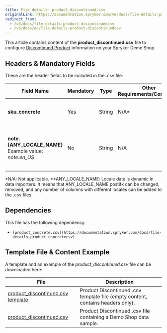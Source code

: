 ```yaml
---
title: File details- product_discontinued.csv
originalLink: https://documentation.spryker.com/v6/docs/file-details-product-discontinuedcsv
redirect_from:
  - /v6/docs/file-details-product-discontinuedcsv
  - /v6/docs/en/file-details-product-discontinuedcsv
---
```


This article contains content of the **product_discontinued.csv** file to configure [Discontinued Product](https://documentation.spryker.com/docs/discontinued-products) information on your Spryker Demo Shop.

## Headers & Mandatory Fields 
These are the header fields to be included in the .csv file:

| Field Name | Mandatory | Type | Other Requirements/Comments | Description |
| --- | --- | --- | --- | --- |
| **sku_concrete** | Yes | String |N/A* | SKU of the concrete discontinued product. |
| **note.{ANY_LOCALE_NAME}**<br>Example value: *note.en_US* | No | String |N/A | Note translated into the specified locale (US for our example).  |
*N/A: Not applicable.
**ANY_LOCALE_NAME: Locale date is dynamic in data importers. It means that ANY_LOCALE_NAME postifx can be changed, removed, and any number of columns with different locales can be added to the .csv files.

## Dependencies

This file has the following dependency:
*     [product_concrete.csv](https://documentation.spryker.com/docs/file-details-product-concretecsv)

## Template File & Content Example
A template and an example of the *product_discontinued.csv*  file can be downloaded here:

| File | Description |
| --- | --- |
| [product_discontinued.csv template](https://spryker.s3.eu-central-1.amazonaws.com/docs/Developer+Guide/Back-End/Data+Manipulation/Data+Ingestion/Data+Import/Data+Import+Categories/Merchandising+Setup/Product+Merchandising/Template+product_discontinued.csv) | Product Discontinued .csv template file (empty content, contains headers only). |
| [product_discontinued.csv](https://spryker.s3.eu-central-1.amazonaws.com/docs/Developer+Guide/Back-End/Data+Manipulation/Data+Ingestion/Data+Import/Data+Import+Categories/Merchandising+Setup/Product+Merchandising/product_discontinued.csv) | Product Discontinued .csv file containing a Demo Shop data sample. |

